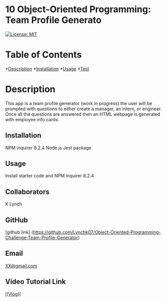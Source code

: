 # 10 Object-Oriented Programming: Team Profile Generato

 [![License: MIT](https://img.shields.io/badge/License-MIT-yellow.svg)](https://opensource.org/licenses/MIT)

  # Table of Contents 
  *[Description](#description)
  *[Installation](#installation)
  *[Usage](#usage)
  *[Test](#test)
    
  # Description 

  This app is a team profile generator (work in progress) the user will be prompted with questions to either create a manager, an intern, or engineer. Once all the questions are answered then an HTML webpage is generated with employee info cards.  

  ## Installation 

  NPM inquirer 8.2.4 
  Node.js
  Jest package

  ## Usage 

  Install starter code and NPM inquirer 8.2.4 

  ## Collaborators 

  K Lynch 

  ## GitHub 

  [github link] (https://github.com/Lynchk07/Object-Oriented-Programming-Challenge-Team-Profile-Generator)

  ## Email 

  XX@gmail.com

  ## Video Tutorial Link 
  [![Vlog](]({https://drive.google.com/file/d/1iWVysiP0PNdEoemgbMMS56n8t_etDti3/view} "Employee Generator code walk through - tests and prompts VLog")
  